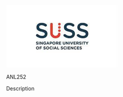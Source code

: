 ![SUSS Logo](https://github.com/GlenLYH/SUSS/blob/main/Assets/SUSS%20Logo.jpg)

ANL252

Description
